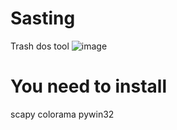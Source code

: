 # Sasting
Trash dos tool
![image](https://github.com/user-attachments/assets/ec5b44df-3df4-4bea-9434-128538d059ec)
# You need to install
scapy colorama pywin32 
